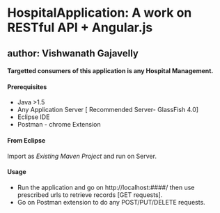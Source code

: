 # HospitalApplication: A work on RESTful API + Angular.js

## author: Vishwanath Gajavelly

#### Targetted consumers of this application is any Hospital Management.

#### Prerequisites

- Java >1.5
- Any Application Server [ Recommended Server- GlassFish 4.0]
- Eclipse IDE
- Postman - chrome Extension

#### From Eclipse

Import as *Existing Maven Project* and run on Server.

#### Usage

- Run the application and go on http://localhost:####/ then use prescribed urls to retrieve records [GET requests].
- Go on Postman extension to do any POST/PUT/DELETE requests.
